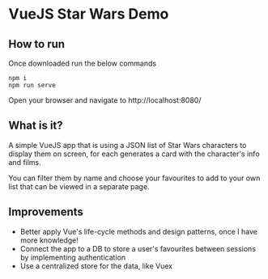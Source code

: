 # VueJS Star Wars Demo

## How to run
Once downloaded run the below commands

```
npm i
npm run serve
```
Open your browser and navigate to http://localhost:8080/

## What is it?

A simple VueJS app that is using a JSON list of Star Wars characters to display them on screen, for each generates a card with the character's info and films.

You can filter them by name and choose your favourites to add to your own list that can be viewed in a separate page.

## Improvements

- Better apply Vue's life-cycle methods and design patterns, once I have more knowledge!
- Connect the app to a DB to store a user's favourites between sessions by implementing authentication
- Use a centralized store for the data, like Vuex
